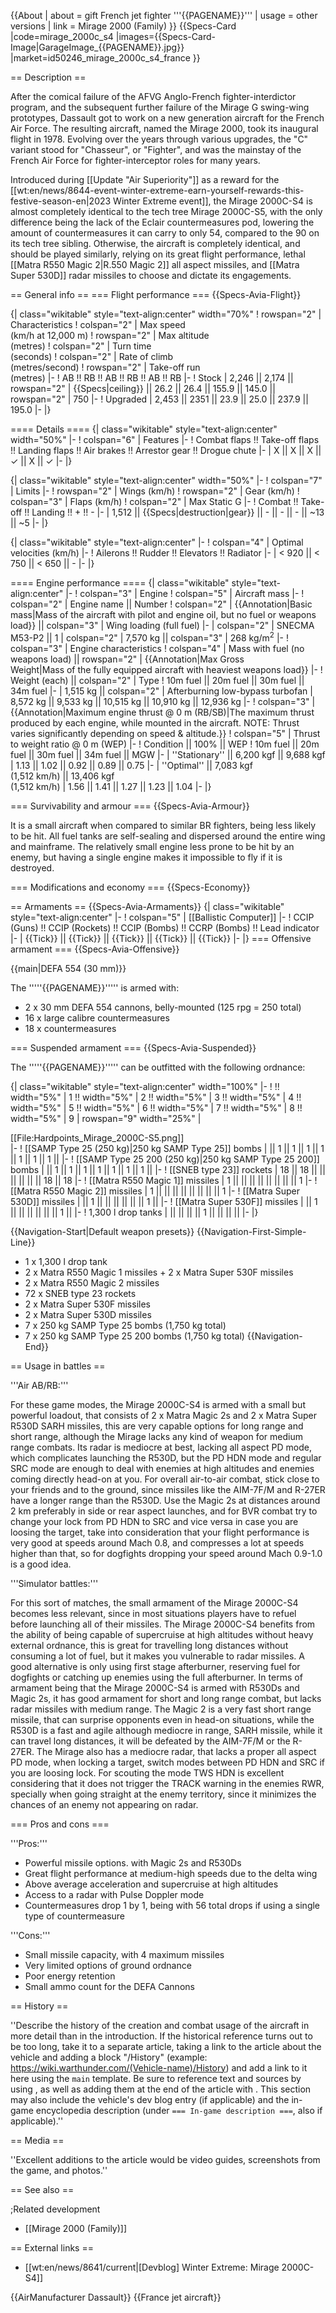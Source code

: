 {{About
| about = gift French jet fighter '''{{PAGENAME}}'''
| usage = other versions
| link = Mirage 2000 (Family)
}}
{{Specs-Card
|code=mirage_2000c_s4
|images={{Specs-Card-Image|GarageImage_{{PAGENAME}}.jpg}}
|market=id50246_mirage_2000c_s4_france
}}

== Description ==
<!-- ''In the description, the first part should be about the history of and the creation and combat usage of the aircraft, as well as its key features. In the second part, tell the reader about the aircraft in the game. Insert a screenshot of the vehicle, so that if the novice player does not remember the vehicle by name, he will immediately understand what kind of vehicle the article is talking about.'' -->
After the comical failure of the AFVG Anglo-French fighter-interdictor program, and the subsequent further failure of the Mirage G swing-wing prototypes, Dassault got to work on a new generation aircraft for the French Air Force. The resulting aircraft, named the Mirage 2000, took its inaugural flight in 1978. Evolving over the years through various upgrades, the "C" variant stood for "Chasseur", or "Fighter", and was the mainstay of the French Air Force for fighter-interceptor roles for many years.

Introduced during [[Update "Air Superiority"]] as a reward for the [[wt:en/news/8644-event-winter-extreme-earn-yourself-rewards-this-festive-season-en|2023 Winter Extreme event]], the Mirage 2000C-S4 is almost completely identical to the tech tree Mirage 2000C-S5, with the only difference being the lack of the Eclair countermeasures pod, lowering the amount of countermeasures it can carry to only 54, compared to the 90 on its tech tree sibling. Otherwise, the aircraft is completely identical, and should be played similarly, relying on its great flight performance, lethal [[Matra R550 Magic 2|R.550 Magic 2]] all aspect missiles, and [[Matra Super 530D]] radar missiles to choose and dictate its engagements.

== General info ==
=== Flight performance ===
{{Specs-Avia-Flight}}
<!-- ''Describe how the aircraft behaves in the air. Speed, manoeuvrability, acceleration and allowable loads - these are the most important characteristics of the vehicle.'' -->

{| class="wikitable" style="text-align:center" width="70%"
! rowspan="2" | Characteristics
! colspan="2" | Max speed<br>(km/h at 12,000 m)
! rowspan="2" | Max altitude<br>(metres)
! colspan="2" | Turn time<br>(seconds)
! colspan="2" | Rate of climb<br>(metres/second)
! rowspan="2" | Take-off run<br>(metres)
|-
! AB !! RB !! AB !! RB !! AB !! RB
|-
! Stock
| 2,246 || 2,174 || rowspan="2" | {{Specs|ceiling}} || 26.2 || 26.4 || 155.9 || 145.0 || rowspan="2" | 750
|-
! Upgraded
| 2,453 || 2351 || 23.9 || 25.0 || 237.9 || 195.0
|-
|}

==== Details ====
{| class="wikitable" style="text-align:center" width="50%"
|-
! colspan="6" | Features
|-
! Combat flaps !! Take-off flaps !! Landing flaps !! Air brakes !! Arrestor gear !! Drogue chute
|-
| X || X || X || ✓ || X || ✓     <!-- ✓ -->
|-
|}

{| class="wikitable" style="text-align:center" width="50%"
|-
! colspan="7" | Limits
|-
! rowspan="2" | Wings (km/h)
! rowspan="2" | Gear (km/h)
! colspan="3" | Flaps (km/h)
! colspan="2" | Max Static G
|-
! Combat !! Take-off !! Landing !! + !! -
|-
| 1,512 <!-- {{Specs|destruction|body}} --> || {{Specs|destruction|gear}} || - || - || - || ~13 || ~5
|-
|}

{| class="wikitable" style="text-align:center"
|-
! colspan="4" | Optimal velocities (km/h)
|-
! Ailerons !! Rudder !! Elevators !! Radiator
|-
| < 920 || < 750 || < 650 || -
|-
|}

==== Engine performance ====
{| class="wikitable" style="text-align:center"
|-
! colspan="3" | Engine
! colspan="5" | Aircraft mass
|-
! colspan="2" | Engine name || Number
! colspan="2" | {{Annotation|Basic mass|Mass of the aircraft with pilot and engine oil, but no fuel or weapons load}} || colspan="3" | Wing loading (full fuel)
|-
| colspan="2" | SNECMA M53-P2 || 1
| colspan="2" | 7,570 kg || colspan="3" | 268 kg/m<sup>2</sup>
|-
! colspan="3" | Engine characteristics
! colspan="4" | Mass with fuel (no weapons load) || rowspan="2" | {{Annotation|Max Gross<br>Weight|Mass of the fully equipped aircraft with heaviest weapons load}}
|-
! Weight (each) || colspan="2" | Type
! 10m fuel || 20m fuel || 30m fuel || 34m fuel
|-
| 1,515 kg || colspan="2" | Afterburning low-bypass turbofan
| 8,572 kg || 9,533 kg || 10,515 kg || 10,910 kg || 12,936 kg
|-
! colspan="3" | {{Annotation|Maximum engine thrust @ 0 m (RB/SB)|The maximum thrust produced by each engine, while mounted in the aircraft. NOTE: Thrust varies significantly depending on speed & altitude.}}
! colspan="5" | Thrust to weight ratio @ 0 m (WEP)
|-
! Condition || 100% || WEP
! 10m fuel || 20m fuel || 30m fuel || 34m fuel || MGW
|-
| ''Stationary'' || 6,200 kgf || 9,688 kgf
| 1.13 || 1.02 || 0.92 || 0.89 || 0.75
|-
| ''Optimal'' || 7,083 kgf<br>(1,512 km/h) || 13,406 kgf<br>(1,512 km/h)
| 1.56 || 1.41 || 1.27 || 1.23 || 1.04
|-
|}

=== Survivability and armour ===
{{Specs-Avia-Armour}}
<!-- ''Examine the survivability of the aircraft. Note how vulnerable the structure is and how secure the pilot is, whether the fuel tanks are armoured, etc. Describe the armour, if there is any, and also mention the vulnerability of other critical aircraft systems.'' -->
It is a small aircraft when compared to similar BR fighters, being less likely to be hit. All fuel tanks are self-sealing and dispersed around the entire wing and mainframe. The relatively small engine less prone to be hit by an enemy, but having a single engine makes it impossible to fly if it is destroyed.

=== Modifications and economy ===
{{Specs-Economy}}

== Armaments ==
{{Specs-Avia-Armaments}}
{| class="wikitable" style="text-align:center"
|-
! colspan="5" | [[Ballistic Computer]]
|-
! CCIP (Guns) !! CCIP (Rockets) !! CCIP (Bombs) !! CCRP (Bombs) !! Lead indicator
|-
| {{Tick}} || {{Tick}} || {{Tick}} || {{Tick}} || {{Tick}}
|-
|}
=== Offensive armament ===
{{Specs-Avia-Offensive}}
<!-- ''Describe the offensive armament of the aircraft, if any. Describe how effective the cannons and machine guns are in a battle, and also what belts or drums are better to use. If there is no offensive weaponry, delete this subsection.'' -->
{{main|DEFA 554 (30 mm)}}

The '''''{{PAGENAME}}''''' is armed with:

* 2 x 30 mm DEFA 554 cannons, belly-mounted (125 rpg = 250 total)
* 16 x large calibre countermeasures
* 18 x countermeasures

=== Suspended armament ===
{{Specs-Avia-Suspended}}
<!-- ''Describe the aircraft's suspended armament: additional cannons under the wings, bombs, rockets and torpedoes. This section is especially important for bombers and attackers. If there is no suspended weaponry remove this subsection.'' -->

The '''''{{PAGENAME}}''''' can be outfitted with the following ordnance:

{| class="wikitable" style="text-align:center" width="100%"
|-
! !! width="5%" | 1 !! width="5%" | 2 !! width="5%" | 3 !! width="5%" | 4 !! width="5%" | 5 !! width="5%" | 6 !! width="5%" | 7 !! width="5%" | 8 !! width="5%" | 9
| rowspan="9" width="25%" | <div class="ttx-image">[[File:Hardpoints_Mirage_2000C-S5.png]]</div>
|-
! [[SAMP Type 25 (250 kg)|250 kg SAMP Type 25]] bombs
| || 1 || 1 || 1 || 1 || 1 || 1 || 1 ||
|-
! [[SAMP Type 25 200 (250 kg)|250 kg SAMP Type 25 200]] bombs
| || 1 || 1 || 1 || 1 || 1 || 1 || 1 ||
|-
! [[SNEB type 23]] rockets
| 18 || 18 || || || || || || 18 || 18
|-
! [[Matra R550 Magic 1]] missiles
| 1 || || || || || || || || 1
|-
! [[Matra R550 Magic 2]] missiles
| 1 || || || || || || || || 1
|-
! [[Matra Super 530D]] missiles
| || 1 || || || || || || 1 ||
|-
! [[Matra Super 530F]] missiles
| || 1 || || || || || || 1 ||
|-
! 1,300 l drop tanks
| || || || || 1 || || || ||
|-
|}

{{Navigation-Start|Default weapon presets}}
{{Navigation-First-Simple-Line}}

* 1 x 1,300 l drop tank
* 2 x Matra R550 Magic 1 missiles + 2 x Matra Super 530F missiles
* 2 x Matra R550 Magic 2 missiles
* 72 x SNEB type 23 rockets
* 2 x Matra Super 530F missiles
* 2 x Matra Super 530D missiles
* 7 x 250 kg SAMP Type 25 bombs (1,750 kg total)
* 7 x 250 kg SAMP Type 25 200 bombs (1,750 kg total)
{{Navigation-End}}

== Usage in battles ==
<!-- ''Describe the tactics of playing in the aircraft, the features of using aircraft in a team and advice on tactics. Refrain from creating a "guide" - do not impose a single point of view, but instead, give the reader food for thought. Examine the most dangerous enemies and give recommendations on fighting them. If necessary, note the specifics of the game in different modes (AB, RB, SB).'' -->
'''Air AB/RB:'''

For these game modes, the Mirage 2000C-S4 is armed with a small but powerful loadout, that consists of 2 x Matra Magic 2s and 2 x Matra Super R530D SARH missiles, this are very capable options for long range and short range, although the Mirage lacks any kind of weapon for medium range combats. Its radar is mediocre at best, lacking all aspect PD mode, which complicates launching the R530D, but the PD HDN mode and regular SRC mode are enough to deal with enemies at high altitudes and enemies coming directly head-on at you. For overall air-to-air combat, stick close to your friends and to the ground, since missiles like the AIM-7F/M and R-27ER have a longer range than the R530D. Use the Magic 2s at distances around 2 km preferably in side or rear aspect launches, and for BVR combat try to change your lock from PD HDN to SRC and vice versa in case you are loosing the target, take into consideration that your flight performance is very good at speeds around Mach 0.8, and compresses a lot at speeds higher than that, so for dogfights dropping your speed around Mach 0.9-1.0 is a good idea.

'''Simulator battles:'''

For this sort of matches, the small armament of the Mirage 2000C-S4 becomes less relevant, since in most situations players have to refuel before launching all of their missiles. The Mirage 2000C-S4 benefits from the ability of being capable of supercruise at high altitudes without heavy external ordnance, this is great for travelling long distances without consuming a lot of fuel, but it makes you vulnerable to radar missiles. A good alternative is only using first stage afterburner, reserving fuel for dogfights or catching up enemies using the full afterburner. In terms of armament being that the Mirage 2000C-S4 is armed with R530Ds and Magic 2s, it has good armament for short and long range combat, but lacks radar missiles with medium range. The Magic 2 is a very fast short range missile, that can surprise opponents even in head-on situations, while the R530D is a fast and agile although mediocre in range, SARH missile, while it can travel long distances, it will be defeated by the AIM-7F/M or the R-27ER. The Mirage also has a mediocre radar, that lacks a proper all aspect PD mode, when locking a target, switch modes between PD HDN and SRC if you are loosing lock. For scouting the mode TWS HDN is excellent considering that it does not trigger the TRACK warning in the enemies RWR, specially when going straight at the enemy territory, since it minimizes the chances of an enemy not appearing on radar.

=== Pros and cons ===
<!-- ''Summarise and briefly evaluate the vehicle in terms of its characteristics and combat effectiveness. Mark its pros and cons in the bulleted list. Try not to use more than 6 points for each of the characteristics. Avoid using categorical definitions such as "bad", "good" and the like - use substitutions with softer forms such as "inadequate" and "effective".'' -->
'''Pros:'''

* Powerful missile options. with Magic 2s and R530Ds
* Great flight performance at medium-high speeds due to the delta wing
* Above average acceleration and supercruise at high altitudes
* Access to a radar with Pulse Doppler mode
* Countermeasures drop 1 by 1, being with 56 total drops if using a single type of countermeasure

'''Cons:'''

* Small missile capacity, with 4 maximum missiles
* Very limited options of ground ordnance
* Poor energy retention
* Small ammo count for the DEFA Cannons

== History ==
<!-- ''Describe the history of the creation and combat usage of the aircraft in more detail than in the introduction. If the historical reference turns out to be too long, take it to a separate article, taking a link to the article about the vehicle and adding a block "/History" (example: <nowiki>https://wiki.warthunder.com/(Vehicle-name)/History</nowiki>) and add a link to it here using the <code>main</code> template. Be sure to reference text and sources by using <code><nowiki><ref></ref></nowiki></code>, as well as adding them at the end of the article with <code><nowiki><references /></nowiki></code>. This section may also include the vehicle's dev blog entry (if applicable) and the in-game encyclopedia description (under <code><nowiki>=== In-game description ===</nowiki></code>, also if applicable).'' -->
''Describe the history of the creation and combat usage of the aircraft in more detail than in the introduction. If the historical reference turns out to be too long, take it to a separate article, taking a link to the article about the vehicle and adding a block "/History" (example: <nowiki>https://wiki.warthunder.com/(Vehicle-name)/History</nowiki>) and add a link to it here using the <code>main</code> template. Be sure to reference text and sources by using <code><nowiki><ref></ref></nowiki></code>, as well as adding them at the end of the article with <code><nowiki><references /></nowiki></code>. This section may also include the vehicle's dev blog entry (if applicable) and the in-game encyclopedia description (under <code><nowiki>=== In-game description ===</nowiki></code>, also if applicable).''

== Media ==
<!-- ''Excellent additions to the article would be video guides, screenshots from the game, and photos.'' -->
''Excellent additions to the article would be video guides, screenshots from the game, and photos.''

== See also ==
<!-- ''Links to the articles on the War Thunder Wiki that you think will be useful for the reader, for example:''
* ''reference to the series of the aircraft;''
* ''links to approximate analogues of other nations and research trees.'' -->

;Related development

* [[Mirage 2000 (Family)]]

== External links ==
<!-- ''Paste links to sources and external resources, such as:''
* ''topic on the official game forum;''
* ''other literature.'' -->

* [[wt:en/news/8641/current|[Devblog] Winter Extreme: Mirage 2000C-S4]]

{{AirManufacturer Dassault}}
{{France jet aircraft}}